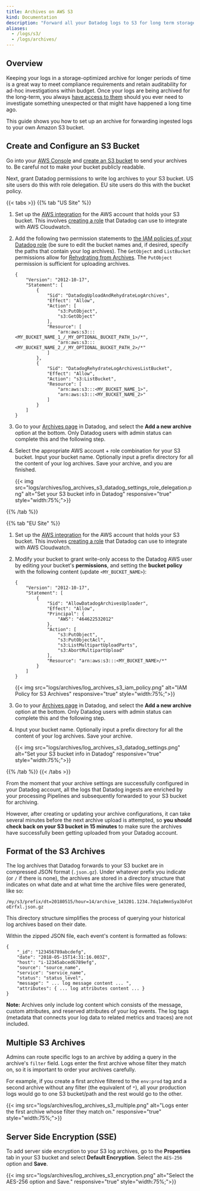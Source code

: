```yaml
---
title: Archives on AWS S3
kind: Documentation
description: "Forward all your Datadog logs to S3 for long term storage."
aliases:
  - /logs/s3/
  - /logs/archives/
---
```


## Overview

Keeping your logs in a storage-optimized archive for longer periods of time is a great way to meet compliance requirements and retain auditability for ad-hoc investigations within budget. Once your logs are being archived for the long-term, you always [have access to them][1] should you ever need to investigate something unexpected or that might have happened a long time ago.

This guide shows you how to set up an archive for forwarding ingested logs to your own Amazon S3 bucket.

## Create and Configure an S3 Bucket

Go into your [AWS Console][2] and [create an S3 bucket][3] to send your archives to. Be careful not to make your bucket publicly readable.

Next, grant Datadog permissions to write log archives to your S3 bucket. US site users do this with role delegation. EU site users do this with the bucket policy.

{{< tabs >}}
{{% tab "US Site" %}}

1. Set up the [AWS integration][1] for the AWS account that holds your S3 bucket. This involves [creating a role][2] that Datadog can use to integrate with AWS Cloudwatch.

2. Add the following two permission statements to [the IAM policies of your Datadog role][3] (be sure to edit the bucket names and, if desired, specify the paths that contain your log archives). The `GetObject` and `ListBucket` permissions allow for [Rehydrating from Archives][4]. The `PutObject` permission is sufficient for uploading archives.

    ```
    {
        "Version": "2012-10-17",
        "Statement": [
            {
                "Sid": "DatadogUploadAndRehydrateLogArchives",
                "Effect": "Allow",
                "Action": [
                    "s3:PutObject",
                    "s3:GetObject"
                ],
                "Resource": [
                    "arn:aws:s3:::<MY_BUCKET_NAME_1_/_MY_OPTIONAL_BUCKET_PATH_1>/*",
                    "arn:aws:s3:::<MY_BUCKET_NAME_2_/_MY_OPTIONAL_BUCKET_PATH_2>/*"
                ]
            },
            {
                "Sid": "DatadogRehydrateLogArchivesListBucket",
                "Effect": "Allow",
                "Action": "s3:ListBucket",
                "Resource": [
                    "arn:aws:s3:::<MY_BUCKET_NAME_1>",
                    "arn:aws:s3:::<MY_BUCKET_NAME_2>"
                ]
            }
        ]
    }
    ```

3. Go to your [Archives page][5] in Datadog, and select the **Add a new archive** option at the bottom. Only Datadog users with admin status can complete this and the following step.

4. Select the appropriate AWS account + role combination for your S3 bucket. Input your bucket name. Optionally input a prefix directory for all the content of your log archives. Save your archive, and you are finished.

    {{< img src="logs/archives/log_archives_s3_datadog_settings_role_delegation.png" alt="Set your S3 bucket info in Datadog" responsive="true" style="width:75%;">}}

[1]: https://app.datadoghq.com/account/settings#integrations/amazon-web-services
[2]: /integrations/amazon_web_services/?tab=allpermissions#installation
[3]: /integrations/amazon_web_services/?tab=allpermissions#installation
[4]: /logs/archives/rehydrating
[5]: https://app.datadoghq.eu/logs/pipelines/archives
{{% /tab %}}

{{% tab "EU Site" %}}

1. Set up the [AWS integration][1] for the AWS account that holds your S3 bucket. This involves [creating a role][2] that Datadog can use to integrate with AWS Cloudwatch.

2. Modify your bucket to grant write-only access to the Datadog AWS user by editing your bucket's **permissions**, and setting the **bucket policy** with the following content (update `<MY_BUCKET_NAME>`):

    ```
    {
        "Version": "2012-10-17",
        "Statement": [
            {
                "Sid": "AllowDatadogArchivesUploader",
                "Effect": "Allow",
                "Principal": {
                    "AWS": "464622532012"
                },
                "Action": [
                    "s3:PutObject",
                    "s3:PutObjectAcl",
                    "s3:ListMultipartUploadParts",
                    "s3:AbortMultipartUpload"
                ],
                "Resource": "arn:aws:s3:::<MY_BUCKET_NAME>/*"
            }
        ]
    }
    ```

    {{< img src="logs/archives/log_archives_s3_iam_policy.png" alt="IAM Policy for S3 Archives" responsive="true" style="width:75%;">}}

3. Go to your [Archives page][3] in Datadog, and select the **Add a new archive** option at the bottom. Only Datadog users with admin status can complete this and the following step.

4. Input your bucket name. Optionally input a prefix directory for all the content of your log archives. Save your archive.

    {{< img src="logs/archives/log_archives_s3_datadog_settings.png" alt="Set your S3 bucket info in Datadog" responsive="true" style="width:75%;">}}

[1]: https://app.datadoghq.eu/account/settings#integrations/amazon-web-services
[2]: /integrations/amazon_web_services/#installation
[3]: https://app.datadoghq.eu/logs/pipelines/archives
{{% /tab %}}
{{< /tabs >}}

From the moment that your archive settings are successfully configured in your Datadog account, all the logs that Datadog ingests are enriched by your processing Pipelines and subsequently forwarded to your S3 bucket for archiving.

However, after creating or updating your archive configurations, it can take several minutes before the next archive upload is attempted, so **you should check back on your S3 bucket in 15 minutes** to make sure the archives have successfully been getting uploaded from your Datadog account.

## Format of the S3 Archives

The log archives that Datadog forwards to your S3 bucket are in compressed JSON format (`.json.gz`). Under whatever prefix you indicate (or `/` if there is none), the archives are stored in a directory structure that indicates on what date and at what time the archive files were generated, like so:

`/my/s3/prefix/dt=20180515/hour=14/archive_143201.1234.7dq1a9mnSya3bFotoErfxl.json.gz`

This directory structure simplifies the process of querying your historical log archives based on their date.

Within the zipped JSON file, each event's content is formatted as follows:

```
{
    "_id": "123456789abcdefg",
    "date": "2018-05-15T14:31:16.003Z",
    "host": "i-12345abced6789efg",
    "source": "source_name",
    "service": "service_name",
    "status": "status_level",
    "message": " ... log message content ... ",
    "attributes": { ... log attributes content ... }
}
```

**Note:** Archives only include log content which consists of the message, custom attributes, and reserved attributes of your log events. The log tags (metadata that connects your log data to related metrics and traces) are not included.

## Multiple S3 Archives

Admins can route specific logs to an archive by adding a query in the archive's `filter` field. Logs enter the first archive whose filter they match on, so it is important to order your archives carefully.

For example, if you create a first archive filtered to the `env:prod` tag and a second archive without any filter (the equivalent of `*`), all your production logs would go to one S3 bucket/path and the rest would go to the other.

{{< img src="logs/archives/log_archives_s3_multiple.png" alt="Logs enter the first archive whose filter they match on." responsive="true" style="width:75%;">}}

## Server Side Encryption (SSE)

To add server side encryption to your S3 log archives, go to the **Properties** tab in your S3 bucket and select **Default Encryption**. Select the `AES-256` option and **Save**.

{{< img src="logs/archives/log_archives_s3_encryption.png" alt="Select the AES-256 option and Save." responsive="true" style="width:75%;">}}

[1]: /logs/archives/rehydrating
[2]: https://s3.console.aws.amazon.com/s3
[3]: https://docs.aws.amazon.com/AmazonS3/latest/user-guide/create-bucket.html
